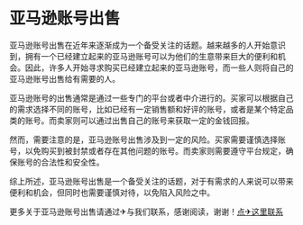 # 亚马逊账号出售

亚马逊账号出售在近年来逐渐成为一个备受关注的话题。越来越多的人开始意识到，拥有一个已经建立起来的亚马逊账号可以为他们的生意带来巨大的便利和机会。因此，许多人开始寻求购买已经建立起来的亚马逊账号，而一些人则将自己的亚马逊账号出售给有需要的人。

亚马逊账号的出售通常是通过一些专门的平台或者中介进行的。买家可以根据自己的需求选择不同的账号，比如已经有一定销售额和好评的账号，或者是某个特定品类的账号。而卖家则可以通过出售自己的账号来获取一定的金钱回报。

然而，需要注意的是，亚马逊账号出售涉及到一定的风险。买家需要谨慎选择账号，以免购买到被封禁或者存在其他问题的账号。而卖家则需要遵守平台规定，确保账号的合法性和安全性。

综上所述，亚马逊账号出售是一个备受关注的话题，对于有需求的人来说可以带来便利和机会，但同时也需要谨慎对待，以免陷入风险之中。

更多关于亚马逊账号出售请通过✈与我们联系，感谢阅读，谢谢！[点✈这里联系](https://ws.k02.cc)
